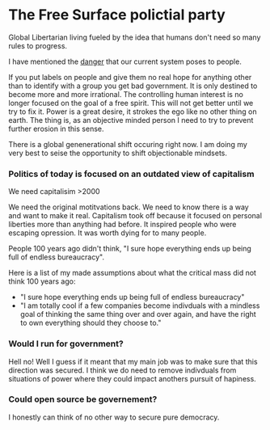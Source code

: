 # The Free Surface polictial party

Global Libertarian living fueled by the idea that humans don't need so many rules to progress.

I have mentioned the [danger](https://github.com/freesurface/freesurface/issues/18) that our current system poses to people.

If you put labels on people and give them no real hope for anything other than to identify with a group you get bad government.
It is only destined to become more and more irrational.  The controlling human interest is no longer focused on the goal of a
free spirit. This will not get better until we try to fix it.  Power is a great desire, it strokes the ego like no other thing
on earth.  The thing is, as an objective minded person I need to try to prevent further erosion in this sense.

There is a global genenerational shift occuring right now.  I am doing my very best to seise the opportunity to shift objectionable mindsets.

### Politics of today is focused on an outdated view of capitalism

We need capitalisim >2000

We need the original motitvations back. We need to know there is a way and want to make it real. Capitalism took off
because it focused on personal liberties more than anything had before.  It inspired people who were escaping opression.
It was worth dying for to many people. 

People 100 years ago didn't think, "I sure hope everything ends up being full of endless bureaucracy".

Here is a list of my made assumptions about what the critical mass did not think 100 years ago:

- "I sure hope everything ends up being full of endless bureaucracy"
- "I am totally cool if a few companies become indivduals with a mindless goal of thinking the same thing over and over again, and have the right to own everything should they choose to."

### Would I run for government?

Hell no! Well I guess if it meant that my main job was to make sure that this direction was secured.  I think we do need to remove indivduals from situations of power where they could impact anothers pursuit of hapiness.

### Could open source be governement?

I honestly can think of no other way to secure pure democracy.
